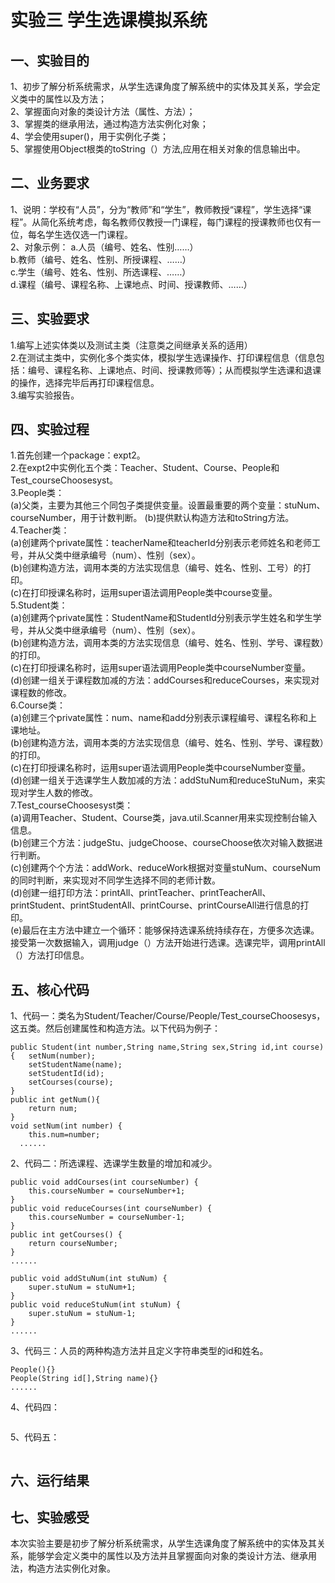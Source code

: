 # 实验三  学生选课模拟系统
## 一、实验目的  
1、初步了解分析系统需求，从学生选课角度了解系统中的实体及其关系，学会定义类中的属性以及方法；  
2、掌握面向对象的类设计方法（属性、方法）；  
3、掌握类的继承用法，通过构造方法实例化对象；  
4、学会使用super()，用于实例化子类；  
5、掌握使用Object根类的toString（）方法,应用在相关对象的信息输出中。
## 二、业务要求  
1、说明：学校有“人员”，分为“教师”和“学生”，教师教授“课程”，学生选择“课程”。从简化系统考虑，每名教师仅教授一门课程，每门课程的授课教师也仅有一位，每名学生选仅选一门课程。  
2、对象示例： a.人员（编号、姓名、性别……）  
             b.教师（编号、姓名、性别、所授课程、……）  
             c.学生（编号、姓名、性别、所选课程、……）  
             d.课程（编号、课程名称、上课地点、时间、授课教师、……）
## 三、实验要求  
1.编写上述实体类以及测试主类（注意类之间继承关系的适用）  
2.在测试主类中，实例化多个类实体，模拟学生选课操作、打印课程信息（信息包括：编号、课程名称、上课地点、时间、授课教师等）；从而模拟学生选课和退课的操作，选择完毕后再打印课程信息。  
3.编写实验报告。
## 四、实验过程  
1.首先创建一个package：expt2。  
2.在expt2中实例化五个类：Teacher、Student、Course、People和Test_courseChoosesyst。  
3.People类：  
(a)父类，主要为其他三个同包子类提供变量。设置最重要的两个变量：stuNum、courseNumber，用于计数判断。
(b)提供默认构造方法和toString方法。  
4.Teacher类：  
(a)创建两个private属性：teacherName和teacherId分别表示老师姓名和老师工号，并从父类中继承编号（num）、性别（sex）。  
(b)创建构造方法，调用本类的方法实现信息（编号、姓名、性别、工号）的打印。  
(c)在打印授课名称时，运用super语法调用People类中course变量。   
5.Student类：  
(a)创建两个private属性：StudentName和StudentId分别表示学生姓名和学生学号，并从父类中继承编号（num）、性别（sex）。  
(b)创建构造方法，调用本类的方法实现信息（编号、姓名、性别、学号、课程数）的打印。  
(c)在打印授课名称时，运用super语法调用People类中courseNumber变量。  
(d)创建一组关于课程数加减的方法：addCourses和reduceCourses，来实现对课程数的修改。    
6.Course类：  
(a)创建三个private属性：num、name和add分别表示课程编号、课程名称和上课地址。      
(b)创建构造方法，调用本类的方法实现信息（编号、姓名、性别、学号、课程数）的打印。  
(c)在打印授课名称时，运用super语法调用People类中courseNumber变量。  
(d)创建一组关于选课学生人数加减的方法：addStuNum和reduceStuNum，来实现对学生人数的修改。    
7.Test_courseChoosesyst类：  
(a)调用Teacher、Student、Course类，java.util.Scanner用来实现控制台输入信息。  
(b)创建三个方法：judgeStu、judgeChoose、courseChoose依次对输入数据进行判断。  
(c)创建两个个方法：addWork、reduceWork根据对变量stuNum、courseNum的同时判断，来实现对不同学生选择不同的老师计数。  
(d)创建一组打印方法：printAll、printTeacher、printTeacherAll、printStudent、printStudentAll、printCourse、printCourseAll进行信息的打印。  
(e)最后在主方法中建立一个循环：能够保持选课系统持续存在，方便多次选课。接受第一次数据输入，调用judge（）方法开始进行选课。选课完毕，调用printAll（）方法打印信息。
## 五、核心代码  
1、代码一：类名为Student/Teacher/Course/People/Test_courseChoosesys，这五类。然后创建属性和构造方法。以下代码为例子：
```
public Student(int number,String name,String sex,String id,int course)
{	setNum(number);
	setStudentName(name);
	setStudentId(id);
	setCourses(course);
}
public int getNum(){
	return num;	
}
void setNum(int number) {
	this.num=number;
  ......
```
2、代码二：所选课程、选课学生数量的增加和减少。
```
public void addCourses(int courseNumber) {
	this.courseNumber = courseNumber+1;
}
public void reduceCourses(int courseNumber) {
	this.courseNumber = courseNumber-1;
}
public int getCourses() {
	return courseNumber;
}
......
```
```
public void addStuNum(int stuNum) {
	super.stuNum = stuNum+1;
}
public void reduceStuNum(int stuNum) {
	super.stuNum = stuNum-1;
}
......
```
3、代码三：人员的两种构造方法并且定义字符串类型的id和姓名。
```
People(){}
People(String id[],String name){}
......
```
4、代码四：
```
```
5、代码五：
```
```
## 六、运行结果

## 七、实验感受  
本次实验主要是初步了解分析系统需求，从学生选课角度了解系统中的实体及其关系，能够学会定义类中的属性以及方法并且掌握面向对象的类设计方法、继承用法，构造方法实例化对象。

